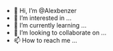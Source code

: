 - 👋 Hi, I’m @Alexbenzer
- 👀 I’m interested in ...
- 🌱 I’m currently learning ...
- 💞️ I’m looking to collaborate on ...
- 📫 How to reach me ...

<!---
Alexbenzer/Alexbenzer is a ✨ special ✨ repository because its `README.md` (this file) appears on your GitHub profile.
You can click the Preview link to take a look at your changes.
--->

